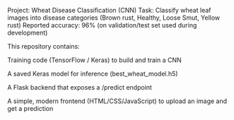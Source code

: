 Project: Wheat Disease Classification (CNN)
Task: Classify wheat leaf images into disease categories (Brown rust, Healthy, Loose Smut, Yellow rust)
Reported accuracy: 96% (on validation/test set used during development)

This repository contains:

Training code (TensorFlow / Keras) to build and train a CNN

A saved Keras model for inference (best_wheat_model.h5)

A Flask backend that exposes a /predict endpoint

A simple, modern frontend (HTML/CSS/JavaScript) to upload an image and get a prediction
